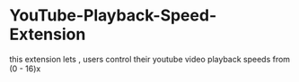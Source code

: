 # YouTube-Playback-Speed-Extension
this extension lets , users control their youtube video playback speeds from (0 - 16)x
